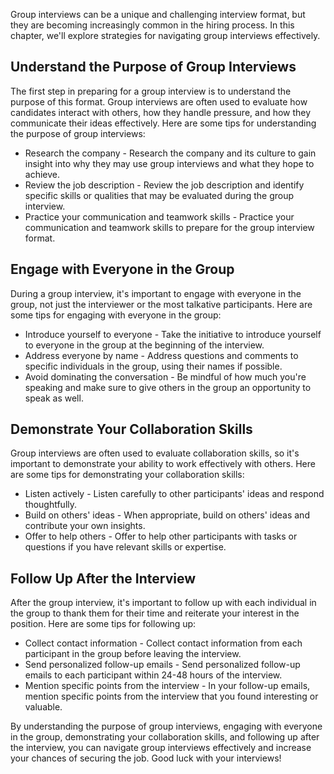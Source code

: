 
Group interviews can be a unique and challenging interview format, but they are becoming increasingly common in the hiring process. In this chapter, we'll explore strategies for navigating group interviews effectively.

Understand the Purpose of Group Interviews
------------------------------------------

The first step in preparing for a group interview is to understand the purpose of this format. Group interviews are often used to evaluate how candidates interact with others, how they handle pressure, and how they communicate their ideas effectively. Here are some tips for understanding the purpose of group interviews:

* Research the company - Research the company and its culture to gain insight into why they may use group interviews and what they hope to achieve.
* Review the job description - Review the job description and identify specific skills or qualities that may be evaluated during the group interview.
* Practice your communication and teamwork skills - Practice your communication and teamwork skills to prepare for the group interview format.

Engage with Everyone in the Group
---------------------------------

During a group interview, it's important to engage with everyone in the group, not just the interviewer or the most talkative participants. Here are some tips for engaging with everyone in the group:

* Introduce yourself to everyone - Take the initiative to introduce yourself to everyone in the group at the beginning of the interview.
* Address everyone by name - Address questions and comments to specific individuals in the group, using their names if possible.
* Avoid dominating the conversation - Be mindful of how much you're speaking and make sure to give others in the group an opportunity to speak as well.

Demonstrate Your Collaboration Skills
-------------------------------------

Group interviews are often used to evaluate collaboration skills, so it's important to demonstrate your ability to work effectively with others. Here are some tips for demonstrating your collaboration skills:

* Listen actively - Listen carefully to other participants' ideas and respond thoughtfully.
* Build on others' ideas - When appropriate, build on others' ideas and contribute your own insights.
* Offer to help others - Offer to help other participants with tasks or questions if you have relevant skills or expertise.

Follow Up After the Interview
-----------------------------

After the group interview, it's important to follow up with each individual in the group to thank them for their time and reiterate your interest in the position. Here are some tips for following up:

* Collect contact information - Collect contact information from each participant in the group before leaving the interview.
* Send personalized follow-up emails - Send personalized follow-up emails to each participant within 24-48 hours of the interview.
* Mention specific points from the interview - In your follow-up emails, mention specific points from the interview that you found interesting or valuable.

By understanding the purpose of group interviews, engaging with everyone in the group, demonstrating your collaboration skills, and following up after the interview, you can navigate group interviews effectively and increase your chances of securing the job. Good luck with your interviews!
